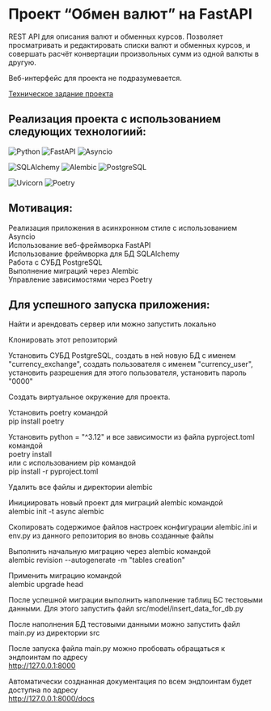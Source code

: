 # Проект “Обмен валют” на FastAPI

REST API для описания валют и обменных курсов. Позволяет просматривать и редактировать списки валют и обменных курсов, и совершать расчёт конвертации произвольных сумм из одной валюты в другую.

Веб-интерфейс для проекта не подразумевается.

[Техническое задание проекта](https://zhukovsd.github.io/python-backend-learning-course/Projects/CurrencyExchange/)

## Реализация проекта с использованием следующих технологиий:
![Python](https://img.shields.io/badge/Python-333?style=for-the-badge&logo=python&logoColor=yellow)
![FastAPI](https://img.shields.io/badge/FastAPI-333?style=for-the-badge&logo=FastAPI&logoColor=#009688)
![Asyncio](https://img.shields.io/badge/Asyncio-333?style=for-the-badge&logo=Asyncio)

![SQLAlchemy](https://img.shields.io/badge/SQLAlchemy-333?style=for-the-badge&logo=SQLAlchemy)
![Alembic](https://img.shields.io/badge/Alembic-333?style=for-the-badge&logo=Alembic)
![PostgreSQL](https://img.shields.io/badge/PostgreSQL-333?style=for-the-badge&logo=PostgreSQL)

![Uvicorn](https://img.shields.io/badge/Uvicorn-333?style=for-the-badge&logo=Uvicorn)
![Poetry](https://img.shields.io/badge/Poetry-333?style=for-the-badge&logo=Poetry)

## Мотивация:

Реализация приложения в асинхронном стиле с использованием Asyncio<br>
Использование веб-фреймворка FastAPI<br>
Использование фреймворка для БД SQLAlchemy<br>
Работа с СУБД PostgreSQL<br>
Выполнение миграций через Alembic<br>
Управление зависимостями через Poetry<br>

## Для успешного запуска приложения:

Найти и арендовать сервер или можно запустить локально

Клонировать этот репозиторий

Установить СУБД PostgreSQL, создать в ней новую БД с именем "currency_exchange", создать пользователя с именем "currency_user", установить разрешения для этого пользователя, установить пароль "0000"

Создать виртуальное окружение для проекта.

Установить poetry командой<br>
pip install poetry

Установить python = "^3.12" и все зависимости из файла pyproject.toml командой<br>
poetry install<br>
или с использованием pip командой<br>
pip install -r pyproject.toml

Удалить все файлы и директории alembic<br>

Инициировать новый проект для миграций alembic командой<br>
alembic init -t async alembic

Скопировать содержимое файлов настроек конфигурации alembic.ini и env.py из данного репозитория во вновь созданные файлы<br>

Выполнить начальную миграцию через alembic командой<br>
alembic revision --autogenerate -m "tables creation"

Применить миграцию командой<br>
alembic upgrade head

После успешной миграции выполнить наполнение таблиц БС тестовыми данными. Для этого запустить файл src/model/insert_data_for_db.py

После наполнения БД тестовыми данными можно запустить файл main.py из директории src

После запуска файла main.py можно пробовать обращаться к эндпоинтам по адресу<br>
http://127.0.0.1:8000

Автоматически созднанная документация по всем эндпоинтам будет доступна по адресу<br>
http://127.0.0.1:8000/docs
